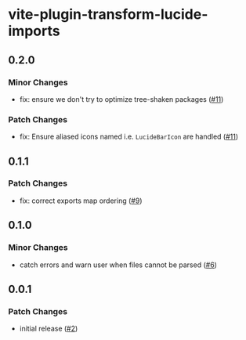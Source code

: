 # vite-plugin-transform-lucide-imports

## 0.2.0
### Minor Changes


- fix: ensure we don't try to optimize tree-shaken packages ([#11](https://github.com/ieedan/vite-plugin-transform-lucide-imports/pull/11))


### Patch Changes


- fix: Ensure aliased icons named i.e. `LucideBarIcon` are handled ([#11](https://github.com/ieedan/vite-plugin-transform-lucide-imports/pull/11))

## 0.1.1
### Patch Changes


- fix: correct exports map ordering ([#9](https://github.com/ieedan/vite-plugin-transform-lucide-imports/pull/9))

## 0.1.0
### Minor Changes


- catch errors and warn user when files cannot be parsed ([#6](https://github.com/ieedan/vite-plugin-transform-lucide-imports/pull/6))

## 0.0.1
### Patch Changes


- initial release ([#2](https://github.com/ieedan/vite-plugin-transform-lucide-imports/pull/2))

